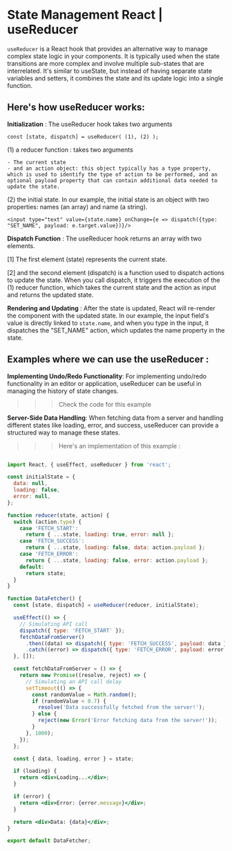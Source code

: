 # State Management React | useReducer

`useReducer` is a React hook that provides an alternative way to manage complex state logic in your components. It is typically used when the state transitions are more complex and involve multiple sub-states that are interrelated. It's similar to useState, but instead of having separate state variables and setters, it combines the state and its update logic into a single function.

## Here's how useReducer works:

**Initialization** : The useReducer hook takes two arguments

```
const [state, dispatch] = useReducer( (1), (2) );

```


(1) a reducer function :  takes two arguments

    - The current state 
    - and an action object: this object typically has a type property, which is used to identify the type of action to be performed, and an optional payload property that can contain additional data needed to update the state.

(2) the initial state. In our example, the initial state is an object with two properties: names (an array) and name (a string).

```
<input type="text" value={state.name} onChange={e => dispatch({type: "SET_NAME", payload: e.target.value})}/>

```

**Dispatch Function** : The useReducer hook returns an array with two elements.

[1] The first element (state)  represents the current state.

[2] and the second element (dispatch) is a function used to dispatch actions to update the state. When you call dispatch, it triggers the execution of the (1) reducer function, which takes the current state and the action as input and returns the updated state.


**Rendering and Updating** : After the state is updated, React will re-render the component with the updated state. In our example, the input field's value is directly linked to `state.name`, and when you type in the input, it dispatches the "SET_NAME" action, which updates the name property in the state.

## Examples where we can use the useReducer : 

**Implementing Undo/Redo Functionality**: For implementing undo/redo functionality in an editor or application, useReducer can be useful in managing the history of state changes.
>>> Check the code for this example


**Server-Side Data Handling**: When fetching data from a server and handling different states like loading, error, and success, useReducer can provide a structured way to manage these states.
>>> Here's an implementation of this example : 

```jsx

import React, { useEffect, useReducer } from 'react';

const initialState = {
  data: null,
  loading: false,
  error: null,
};

function reducer(state, action) {
  switch (action.type) {
    case 'FETCH_START':
      return { ...state, loading: true, error: null };
    case 'FETCH_SUCCESS':
      return { ...state, loading: false, data: action.payload };
    case 'FETCH_ERROR':
      return { ...state, loading: false, error: action.payload };
    default:
      return state;
  }
}

function DataFetcher() {
  const [state, dispatch] = useReducer(reducer, initialState);

  useEffect(() => {
    // Simulating API call
    dispatch({ type: 'FETCH_START' });
    fetchDataFromServer()
      .then((data) => dispatch({ type: 'FETCH_SUCCESS', payload: data }))
      .catch((error) => dispatch({ type: 'FETCH_ERROR', payload: error.message }));
  }, []);

  const fetchDataFromServer = () => {
    return new Promise((resolve, reject) => {
      // Simulating an API call delay
      setTimeout(() => {
        const randomValue = Math.random();
        if (randomValue < 0.7) {
          resolve('Data successfully fetched from the server!');
        } else {
          reject(new Error('Error fetching data from the server!'));
        }
      }, 1000);
    });
  };

  const { data, loading, error } = state;

  if (loading) {
    return <div>Loading...</div>;
  }

  if (error) {
    return <div>Error: {error.message}</div>;
  }

  return <div>Data: {data}</div>;
}

export default DataFetcher;

```
